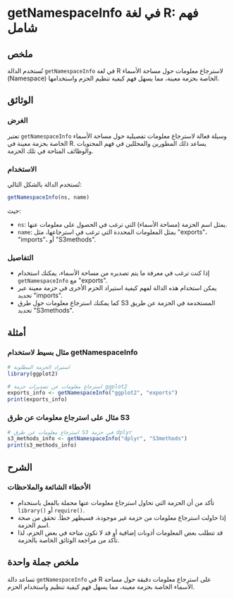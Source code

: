 <!--
Meta Description: # getNamespaceInfo في لغة R: فهم شامل ## ملخص تُستخدم الدالة `getNamespaceInfo` في لغة R لاسترجاع معلومات حول مساحة الأسماء (Namespace) الخاصة بحزمة م...
Meta Keywords: معلومات, getnamespaceinfo, استرجاع, الحزمة, مساحة
-->

# getNamespaceInfo في لغة R: فهم شامل

## ملخص
تُستخدم الدالة `getNamespaceInfo` في لغة R لاسترجاع معلومات حول مساحة الأسماء (Namespace) الخاصة بحزمة معينة، مما يسهل فهم كيفية تنظيم الحزم واستخدامها.

## الوثائق
### الغرض
تعتبر `getNamespaceInfo` وسيلة فعالة لاسترجاع معلومات تفصيلية حول مساحة الأسماء الخاصة بحزمة معينة في R. يساعد ذلك المطورين والمحللين في فهم المحتويات والوظائف المتاحة في تلك الحزمة.

### الاستخدام
تُستخدم الدالة بالشكل التالي:
```R
getNamespaceInfo(ns, name)
```
حيث:
- `ns`: يمثل اسم الحزمة (مساحة الأسماء) التي ترغب في الحصول على معلومات عنها.
- `name`: يمثل المعلومات المحددة التي ترغب في استرجاعها، مثل "exports"، "imports"، أو "S3methods".

### التفاصيل
- إذا كنت ترغب في معرفة ما يتم تصديره من مساحة الأسماء، يمكنك استخدام `getNamespaceInfo` مع "exports".
- يمكن استخدام هذه الدالة لفهم كيفية استيراد الحزم الأخرى في حزمة معينة عبر تحديد "imports".
- كما يمكنك استرجاع معلومات حول طرق S3 المستخدمة في الحزمة عن طريق تحديد "S3methods".

## أمثلة
### مثال بسيط لاستخدام getNamespaceInfo
```R
# استيراد الحزمة المطلوبة
library(ggplot2)

# استرجاع معلومات عن تصديرات حزمة ggplot2
exports_info <- getNamespaceInfo("ggplot2", "exports")
print(exports_info)
```

### مثال على استرجاع معلومات عن طرق S3
```R
# استرجاع معلومات عن طرق S3 في حزمة dplyr
s3_methods_info <- getNamespaceInfo("dplyr", "S3methods")
print(s3_methods_info)
```

## الشرح
### الأخطاء الشائعة والملاحظات
- تأكد من أن الحزمة التي تحاول استرجاع معلومات عنها محملة بالفعل باستخدام `library()` أو `require()`.
- إذا حاولت استرجاع معلومات من حزمة غير موجودة، فسيظهر خطأ. تحقق من صحة اسم الحزمة.
- قد تتطلب بعض المعلومات أذونات إضافية أو قد لا تكون متاحة في بعض الحزم، لذا تأكد من مراجعة الوثائق الخاصة بالحزمة.

## ملخص جملة واحدة
تساعد دالة `getNamespaceInfo` في R على استرجاع معلومات دقيقة حول مساحة الأسماء الخاصة بحزمة معينة، مما يسهل فهم كيفية تنظيم واستخدام الحزم.
